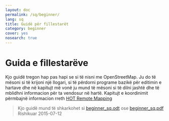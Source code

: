 ```yaml
---
layout: doc
permalink: /sq/beginner/
lang: sq
title: Guidë për fillestarët
category: beginner
cover: yes
nosearch: true
---
```


Guida e fillestarëve
================


Kjo guidë tregon hap pas hapi se si të nisni me OpenStreetMap. Ju do të mësoni
si të krijoni një llogari, si të përdorni programe bazikë për editimin e hartave dhe në kapitujt më vonë ju mund të mësoni si të dilni jashtë
dhe të mblidhni informacion për ta vendosur në hartë. Kapitujt e koordinimit përmbajnë informacion rreth [HOT Remote Mapping](/en/coordination) 

> Kjo guidë mund të shkarkohet si [beginner_sq.odt](/files/beginner_sq.odt) ose [beginner_sq.pdf](/files/beginner_sq.pdf)  
Rishikuar 2015-07-12  